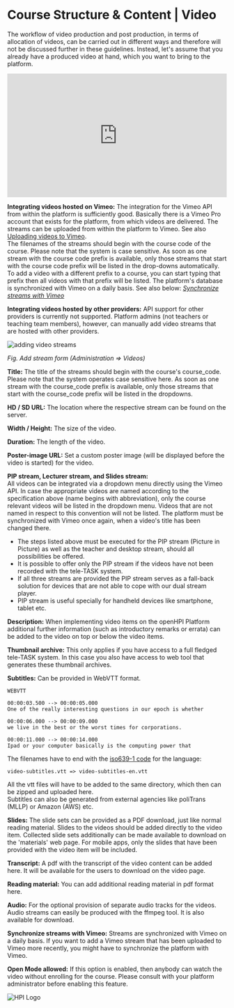 # Course Structure & Content | Video

The workflow of video production and post production, in terms of allocation of videos, can be carried out in different ways and therefore will not be discussed further in these guidelines. Instead, let's assume that you already have a produced video at hand, which you want to bring to the platform.

<div style="padding:56.25% 0 0 0;position:relative;"><iframe src="https://player.vimeo.com/video/787828648?h=87c880e603&amp;badge=0&amp;autopause=0&amp;player_id=0&amp;app_id=58479" frameborder="0" allow="autoplay; fullscreen; picture-in-picture" allowfullscreen style="position:absolute;top:0;left:0;width:100%;height:100%;" title="openHPI guidelines | 15 Video"></iframe></div><script src="https://player.vimeo.com/api/player.js"></script>


**Integrating videos hosted on Vimeo:**
The integration for the Vimeo API from within the platform is sufficiently good. 
Basically there is a Vimeo Pro account that exists for the platform, from which videos are delivered. The streams can be uploaded from within the platform to Vimeo. See also [Uploading videos to Vimeo](https://vimeo.zendesk.com/hc/en-us/categories/201496018-Uploading-to-Vimeo).  
The filenames of the streams should begin with the course code of the course. Please note that the system is case sensitive. As soon as one stream with the course code prefix is available, only those streams that start with the course code prefix will be listed in the drop-downs automatically. To add a video with a different prefix to a course, you can start typing that prefix then all videos with that prefix will be listed.
The platform's database is synchronized with Vimeo on a daily basis. See also below: [*Synchronize streams with Vimeo*](https://teachingteamguidelines.readthedocs.io/05_adding-content.md#L217)

**Integrating videos hosted by other providers:**
API support for other providers is currently not supported.
Platform admins (not teachers or teaching team members), however, can manually add video streams that are hosted with other providers. 



![adding video streams](../../../img/05/add_stream.png)

*Fig. Add stream form (Administration => Videos)*


**Title:** The title of the streams should begin with the course's course\_code. Please note that the system operates case sensitive here. As soon as one stream with the course\_code prefix is available, only those streams that start with the course\_code prefix will be listed in the dropdowns.

**HD / SD URL:** The location where the respective stream can be found on the server.

**Width / Height:** The size of the video.

**Duration:** The length of the video.

**Poster-image URL:** Set a custom poster image (will be displayed before the video is started) for the video.


**PIP stream, Lecturer stream, and Slides stream:**  
All videos can be integrated via a dropdown menu directly using the Vimeo API. In case the appropriate videos are named according to the specification above (name begins with abbreviation), only the course relevant videos will be listed in the dropdown menu. Videos that are not named in respect to this convention will not be listed. The platform must be synchronized with Vimeo once again, when a video's title has been changed there.

 - The steps listed above must be executed for the PIP stream (Picture in Picture) as well as the teacher and desktop stream, should all possibilities be offered.
 - It is possible to offer only the PIP stream if the videos have not been recorded with the tele-TASK system.
 - If all three streams are provided the PIP stream serves as a fall-back solution for devices that are not able to cope with our dual stream player.
 - PIP stream is useful specially for handheld devices like smartphone, tablet etc.

**Description:** When implementing video items on the openHPI Platform additional further information (such as introductory remarks or errata) can be added to the video on top or below the video items.

**Thumbnail archive:** This only applies if you have access to a full fledged tele-TASK system. In this case you also have access to web tool that generates these thumbnail archives.
 
**Subtitles:**  Can be provided in WebVTT format.

	WEBVTT

	00:00:03.500 --> 00:00:05.000
	One of the really interesting questions in our epoch is whether

	00:00:06.000 --> 00:00:09.000
	we live in the best or the worst times for corporations.

	00:00:11.000 --> 00:00:14.000
	Ipad or your computer basically is the computing power that
	
The filenames have to end with the [iso639-1 code](https://en.wikipedia.org/wiki/List_of_ISO_639-1_codes) for the language:

	video-subtitles.vtt => video-subtitles-en.vtt
	
All the vtt files will have to be added to the same directory, which then can be zipped and uploaded here.  
Subtitles can also be generated from external agencies like poliTrans (MLLP) or Amazon (AWS) etc.

**Slides:** The slide sets can be provided as a PDF download, just like normal reading material. Slides to the videos should be added directly to the video item. Collected slide sets additionally can be made available to download on the 'materials' web page. For mobile apps, only the slides that have been provided with the video item will be included.

**Transcript:** A pdf with the transcript of the video content can be added here. It will be available for the users to download on the video page.

**Reading material:** You can add additional reading material in pdf format here.

**Audio:** For the optional provision of separate audio tracks for the videos. Audio streams can easily be produced with the ffmpeg tool. It is also available for download.

**Synchronize streams with Vimeo:** Streams are synchronized with Vimeo on a daily basis. If you want to add a Vimeo stream that has been uploaded to Vimeo more recently, you might have to synchronize the platform with Vimeo.  

**Open Mode allowed:** If this option is enabled, then anybody can watch the video without enrolling for the course. Please consult with your platform administrator before enabling this feature.
<br>

![HPI Logo](../../../img/HPI_Logo.png)
